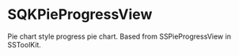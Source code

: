 SQKPieProgressView
==================

 Pie chart style progress pie chart. Based from SSPieProgressView in SSToolKit.
